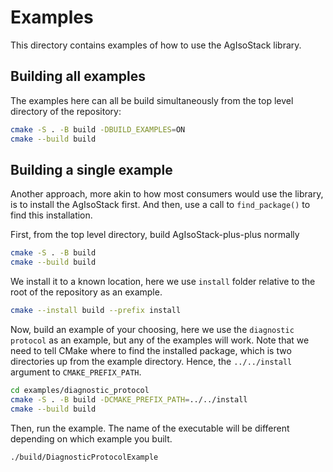 # Examples

This directory contains examples of how to use the AgIsoStack library.

## Building all examples

The examples here can all be build simultaneously from the top level directory of the repository:

```bash
cmake -S . -B build -DBUILD_EXAMPLES=ON
cmake --build build
```

## Building a single example

Another approach, more akin to how most consumers would use the library, is to install the AgIsoStack first.
And then, use a call to `find_package()` to find this installation.

First, from the top level directory, build AgIsoStack-plus-plus normally

```bash
cmake -S . -B build 
cmake --build build
```

We install it to a known location, here we use `install` folder relative to the root of the repository as an example.

```bash
cmake --install build --prefix install
```

Now, build an example of your choosing, here we use the `diagnostic protocol` as an example, but any of the examples will work. Note that we need to tell CMake where to find the installed package, which is two directories up from the example directory. Hence, the `../../install` argument to `CMAKE_PREFIX_PATH`.

```bash
cd examples/diagnostic_protocol
cmake -S . -B build -DCMAKE_PREFIX_PATH=../../install
cmake --build build
```

Then, run the example. The name of the executable will be different depending on which example you built.

```bash
./build/DiagnosticProtocolExample
```
